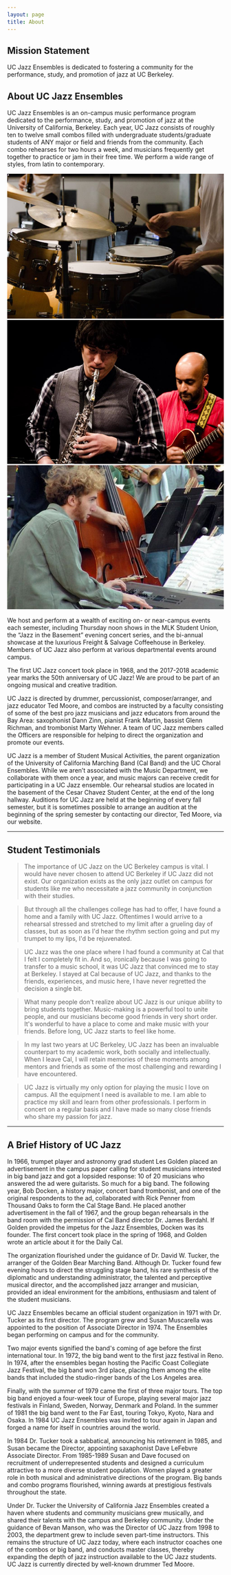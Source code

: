 ```yaml
---
layout: page
title: About
---
```


## Mission Statement

UC Jazz Ensembles is dedicated to fostering a community for the performance, study, and promotion of jazz at UC Berkeley.

## About UC Jazz Ensembles

UC Jazz Ensembles is an on-campus music performance program dedicated to the performance, study, and promotion of jazz at the University of California, Berkeley. Each year, UC Jazz consists of roughly ten to twelve small combos filled with undergraduate students/graduate students of ANY major or field and friends from the community. Each combo rehearses for two hours a week, and musicians frequently get together to practice or jam in their free time. We perform a wide range of styles, from latin to contemporary.

<div class="box alt">
	<div class="row uniform 50%">
		<div class="4u"><span class="image fit"><img src="images/drums.jpg" alt="" /></span></div>
		<div class="4u"><span class="image fit"><img src="images/sax2.jpg" alt="" /></span></div>
		<div class="4u"><span class="image fit"><img src="images/keys2.jpg" alt="" /></span></div>
	</div>
</div>

We host and perform at a wealth of exciting on- or near-campus events each semester, including Thursday noon shows in the MLK Student Union, the “Jazz in the Basement” evening concert series, and the bi-annual showcase at the luxurious Freight & Salvage Coffeehouse in Berkeley. Members of UC Jazz also perform at various departmental events around campus. 

The first UC Jazz concert took place in 1968, and the 2017-2018 academic year marks the 50th anniversary of UC Jazz! We are proud to be part of an ongoing musical and creative tradition.

UC Jazz is directed by drummer, percussionist, composer/arranger, and jazz educator Ted Moore, and combos are instructed by a faculty consisting of some of the best pro jazz musicians and jazz educators from around the Bay Area: saxophonist Dann Zinn, pianist Frank Martin, bassist Glenn Richman, and trombonist Marty Wehner. A team of UC Jazz members called the Officers are responsible for helping to direct the organization and promote our events.

UC Jazz is a member of Student Musical Activities, the parent organization of the University of California Marching Band (Cal Band) and the UC Choral Ensembles. While we aren’t associated with the Music Department, we collaborate with them once a year, and music majors can receive credit for participating in a UC Jazz ensemble. 
Our rehearsal studios are located in the basement of the Cesar Chavez Student Center, at the end of the long hallway. Auditions for UC Jazz are held at the beginning of every fall semester, but it is sometimes possible to arrange an audition at the beginning of the spring semester by contacting our director, Ted Moore, via our website.

<hr />

## Student Testimonials

<blockquote>The importance of UC Jazz on the UC Berkeley campus is vital. I would have never chosen to attend UC Berkeley if UC Jazz did not exist. Our organization exists as the only jazz outlet on campus for students like me who necessitate a jazz community in conjunction with their studies.</blockquote>

<blockquote>But through all the challenges college has had to offer, I have found a home and a family with UC Jazz. Oftentimes I would arrive to a rehearsal stressed and stretched to my limit after a grueling day of classes, but as soon as I'd hear the rhythm section going and put my trumpet to my lips, I'd be rejuvenated.</blockquote>

<blockquote>UC Jazz was the one place where I had found a community at Cal that I felt I completely fit in. And so, ironically because I was going to transfer to a music school, it was UC Jazz that convinced me to stay at Berkeley. I stayed at Cal because of UC Jazz, and thanks to the friends, experiences, and music here, I have never regretted the decision a single bit.</blockquote>

<blockquote>What many people don't realize about UC Jazz is our unique ability to bring students together. Music-making is a powerful tool to unite people, and our musicians become good friends in very short order. It's wonderful to have a place to come and make music with your friends. Before long, UC Jazz starts to feel like home.</blockquote>

<blockquote>In my last two years at UC Berkeley, UC Jazz has been an invaluable counterpart to my academic work, both socially and intellectually. When I leave Cal, I will retain memories of these moments among mentors and friends as some of the most challenging and rewarding I have encountered.</blockquote>

<blockquote>UC Jazz is virtually my only option for playing the music I love on campus. All the equipment I need is available to me. I am able to practice my skill and learn from other professionals. I perform in concert on a regular basis and I have made so many close friends who share my passion for jazz.</blockquote>

<hr />

## A Brief History of UC Jazz

In 1966, trumpet player and astronomy grad student Les Golden placed an advertisement in the campus paper calling for student musicians interested in big band jazz and got a lopsided response: 10 of 20 musicians who answered the ad were guitarists. So much for a big band. The following year, Bob Docken, a history major, concert band trombonist, and one of the original respondents to the ad, collaborated with Rick Penner from Thousand Oaks to form the Cal Stage Band. He placed another advertisement in the fall of 1967, and the group began rehearsals in the band room with the permission of Cal Band director Dr. James Berdahl. If Golden provided the impetus for the Jazz Ensembles, Docken was its founder. The first concert took place in the spring of 1968, and Golden wrote an article about it for the Daily Cal.

The organization flourished under the guidance of Dr. David W. Tucker, the arranger of the Golden Bear Marching Band. Although Dr. Tucker found few evening hours to direct the struggling stage band, his rare synthesis of the diplomatic and understanding administrator, the talented and perceptive musical director, and the accomplished jazz arranger and musician, provided an ideal environment for the ambitions, enthusiasm and talent of the student musicians.

UC Jazz Ensembles became an official student organization in 1971 with Dr. Tucker as its first director. The program grew and Susan Muscarella was appointed to the position of Associate Director in 1974. The Ensembles began performing on campus and for the community.

Two major events signified the band's coming of age before the first international tour. In 1972, the big band went to the first jazz festival in Reno. In 1974, after the ensembles began hosting the Pacific Coast Collegiate Jazz Festival, the big band won 3rd place, placing them among the elite bands that included the studio-ringer bands of the Los Angeles area.

Finally, with the summer of 1979 came the first of three major tours. The top big band enjoyed a four-week tour of Europe, playing several major jazz festivals in Finland, Sweden, Norway, Denmark and Poland. In the summer of 1981 the big band went to the Far East, touring Tokyo, Kyoto, Nara and Osaka. In 1984 UC Jazz Ensembles was invited to tour again in Japan and forged a name for itself in countries around the world.

In 1984 Dr. Tucker took a sabbatical, announcing his retirement in 1985, and Susan became the Director, appointing saxaphonist Dave LeFebvre Associate Director. From 1985-1989 Susan and Dave focused on recruitment of underrepresented students and designed a curriculum attractive to a more diverse student population. Women played a greater role in both musical and administrative directions of the program. Big bands and combo programs flourished, winning awards at prestigious festivals throughout the state.

Under Dr. Tucker the University of California Jazz Ensembles created a haven where students and community musicians grew musically, and shared their talents with the campus and Berkeley community. Under the guidance of Bevan Manson, who was the Director of UC Jazz from 1998 to 2003, the department grew to include seven part-time instructors. This remains the structure of UC Jazz today, where each instructor coaches one of the combos or big band, and conducts master classes, thereby expanding the depth of jazz instruction available to the UC Jazz students. UC Jazz is currently directed by well-known drummer Ted Moore.
